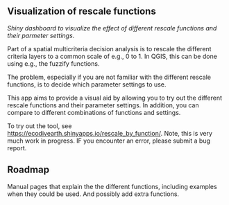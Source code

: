 ##  Visualization of rescale functions

*Shiny dashboard to visualize the effect of different rescale functions and their parmeter settings*.

Part of a spatial multicriteria decision analysis is to rescale the different criteria layers to a common scale of e.g., 0 to 1. In QGIS, this can be done using e.g., the fuzzify functions.

The problem, especially if you are not familiar with the different rescale functions, is to decide which parameter settings to use.

This app aims to provide a visual aid by allowing you to try out the different rescale functions and their parameter settings. In addition, you can compare to different combinations of functions and settings.

To try out the tool, see https://ecodivearth.shinyapps.io/rescale_by_function/. Note, this is very much work in progress. IF you encounter an error, please submit a bug report.

## Roadmap

Manual pages that explain the the different functions, including examples when they could be used. And possibly add extra functions.
